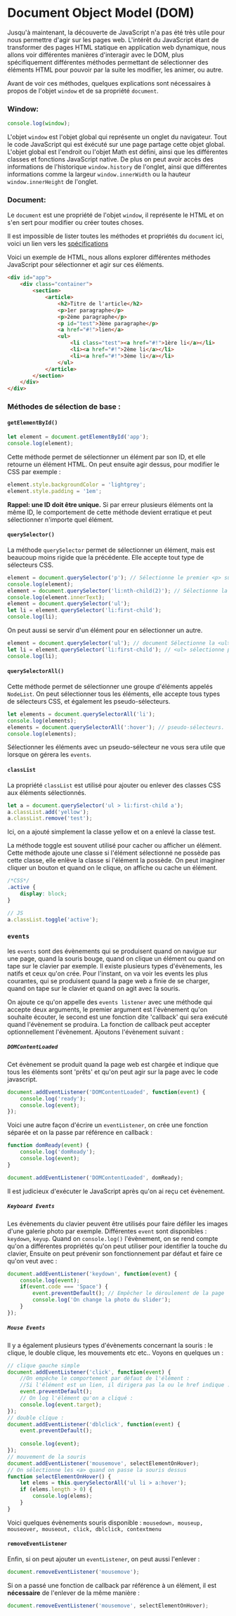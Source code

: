 # Document Object Model (DOM)

Jusqu'à maintenant, la découverte de JavaScript n'a pas été très utile pour nous permettre d'agir sur les pages web.
L'intérêt du JavaScript étant de transformer des pages HTML statique en application web dynamique, nous allons voir différentes manières d'interagir avec le DOM, plus spécifiquement différentes méthodes permettant de sélectionner des éléments HTML pour pouvoir par la suite les modifier, les animer, ou autre.

Avant de voir ces méthodes, quelques explications sont nécessaires à propos de l'objet `window` et de sa propriété `document`.
### Window:
```javascript
console.log(window);
```
L'objet `window` est l'objet global qui représente un onglet du navigateur. Tout le code JavaScript qui est éxécuté sur une page partage cette objet global.
L'objet global est l'endroit ou l'objet Math est défini, ainsi que les différentes classes et fonctions JavaScript native. 
De plus on peut avoir accès des informations de l'historique `window.history` de l'onglet, ainsi que différentes informations comme la largeur `window.innerWidth` ou la hauteur `window.innerHeight` de l'onglet.

### Document:
Le `document` est une propriété de l'objet `window`, il représente le HTML et on s'en sert pour modifier
ou créer toutes choses.

Il est impossible de lister toutes les méthodes et propriétés du `document` ici, voici un lien vers les
[spécifications](https://dom.spec.whatwg.org)

Voici un exemple de HTML, nous allons explorer différentes méthodes JavaScript pour sélectionner et agir sur ces éléments.

```html
<div id="app">
    <div class="container">
        <section>
            <article>
                <h2>Titre de l'article</h2>
                <p>1er paragraphe</p>
                <p>2ème paragraphe</p>
                <p id="test">3ème paragraphe</p>
                <a href="#!">lien</a>
                <ul>
                    <li class="test"><a href="#!">1ère li</a></li>
                    <li><a href="#!">2ème li</a></li>
                    <li><a href="#!">3ème li</a></li>
                </ul>
            </article>
        </section>
    </div>
</div>
```
### Méthodes de sélection de base :
#### `getElementById()`

```javascript
let element = document.getElementById('app');
console.log(element);
```

Cette méthode permet de sélectionner un élément par son ID, et elle retourne un élément HTML.
On peut ensuite agir dessus, pour modifier le CSS par exemple :
```javascript
element.style.backgroundColor = 'lightgrey';
element.style.padding = '1em';
```

**Rappel: une ID doit être unique.**
Si par erreur plusieurs éléments ont la même ID, le comportement de cette méthode devient erratique et 
peut sélectionner n'importe quel élément.

#### `querySelector()`
La méthode `querySelector` permet de sélectionner un élément, 
mais est beaucoup moins rigide que la précédente. Elle accepte tout type de sélecteurs CSS.
```javascript
element = document.querySelector('p'); // Sélectionne le premier <p> sur la page
console.log(element);
element = document.querySelector('li:nth-child(2)'); // Sélectionne la 2ème <li>
console.log(element.innerText);
element = document.querySelector('ul');
let li = element.querySelector('li:first-child');
console.log(li);
```

On peut aussi se servir d'un élément pour en sélectionner un autre.
```javascript
element = document.querySelector('ul'); // document Sélectionne la <ul>
let li = element.querySelector('li:first-child'); // <ul> sélectionne première <li>
console.log(li);
```

#### `querySelectorAll()`
Cette méthode permet de sélectionner une groupe d'éléments appelés `NodeList`.
On peut sélectionner tous les éléments, elle accepte tous types de sélecteurs CSS, et également les pseudo-sélecteurs.

```javascript
let elements = document.querySelectorAll('li');
console.log(elements);
elements = document.querySelectorAll(':hover'); // pseudo-sélecteurs.
console.log(elements);
```
Sélectionner les éléments avec un pseudo-sélecteur ne vous sera utile que lorsque on gérera les `events`.

#### `classList`
La propriété `classList` est utilisé pour ajouter ou enlever des classes CSS aux éléments sélectionnés.
```javascript
let a = document.querySelector('ul > li:first-child a');
a.classList.add('yellow');
a.classList.remove('test');
```
Ici, on a ajouté simplement la classe yellow et on a enlevé la classe test.

La méthode toggle est souvent utilisé pour cacher ou afficher un élément.
Cette méthode ajoute une classe si l'élément sélectionné ne possède pas cette classe,
elle enlève la classe si l'élément la possède.
On peut imaginer cliquer un bouton et quand on le clique, on affiche ou cache un élément.
```css
/*CSS*/
.active {
    display: block;
}
```
```javascript
// JS
a.classList.toggle('active');
```


### `events`
les `events` sont des évènements qui se produisent quand on navigue sur une page, 
quand la souris bouge, quand on clique un élément ou quand on tape sur le clavier par exemple.
Il existe plusieurs types d'évènements, les natifs et ceux qu'on crée.
Pour l'instant, on va voir les events les plus courantes, 
qui se produisent quand la page web a finie de se charger, 
quand on tape sur le clavier et quand on agit avec la souris.

On ajoute ce qu'on appelle des `events listener` avec une méthode qui accepte deux arguments,
le premier argument est l'évènement qu'on souhaite écouter, le second est une fonction dite 'callback'
qui sera exécuté quand l'évènement se produira.
La fonction de callback peut accepter optionnellement l'évènement.
Ajoutons l'évènement suivant :
##### `DOMContentLoaded`
Cet évènement se produit quand la page web est chargée et indique que 
tous les éléments sont 'prêts' et qu'on peut agir sur la page avec le code javascript.
```javascript
document.addEventListener('DOMContentLoaded', function(event) {
    console.log('ready');
    console.log(event);
});
```
Voici une autre façon d'écrire un `eventListener`, on crée une fonction séparée et on la passe par référence en callback :
```javascript
function domReady(event) {
    console.log('domReady');
    console.log(event);
}

document.addEventListener('DOMContentLoaded', domReady);
```
Il est judicieux d'exécuter le JavaScript après qu'on ai reçu cet évènement.

##### `Keyboard Events`
Les évènements du clavier peuvent être utilisés pour faire défiler les images d'une galerie photo par exemple.
Différentes `event` sont disponibles : `keydown`, `keyup`.
Quand on `console.log()` l'évènement, on se rend compte qu'on a différentes propriétés qu'on peut utiliser pour identifier la touche du clavier,
Ensuite on peut prévenir son fonctionnement par défaut et faire ce qu'on veut avec :
```javascript
document.addEventListener('keydown', function(event) {
    console.log(event);
    if(event.code === 'Space') {
        event.preventDefault(); // Empêcher le déroulement de la page
        console.log('On change la photo du slider');
    }
});
```
##### `Mouse Events`
Il y a également plusieurs types d'évènements concernant 
la souris : le clique, le double clique, les mouvements etc etc..
Voyons en quelques un :
```javascript
// clique gauche simple
document.addEventListener('click', function(event) {
    //On empêche le comportement par défaut de l'élément :
    //Si l'élément est un lien, il dirigera pas la ou le href indique : il ne fera rien. 
    event.preventDefault();
    // On log l'élément qu'on a cliqué :
    console.log(event.target);
});
// double clique :
document.addEventListener('dblclick', function(event) {
    event.preventDefault();
    
    console.log(event);
});
// mouvement de la souris
document.addEventListener('mousemove', selectElementOnHover);
// On sélectionne les <a> quand on passe la souris dessus
function selectElementOnHover() {
    let elems = this.querySelectorAll('ul li > a:hover');
    if (elems.length > 0) {
        console.log(elems);
    }
}
```
Voici quelques évènements souris disponible :
`mousedown, mouseup, mouseover, mouseout, click, dblclick, contextmenu`

#### `removeEventListener`
Enfin, si on peut ajouter un `eventListener`, on peut aussi l'enlever :
```javascript
document.removeEventListener('mousemove');
```
Si on a passé une fonction de callback par référence à un élément, il est **nécessaire** de l'enlever de la même manière :
```javascript
document.removeEventListener('mousemove', selectElementOnHover);
``` 

